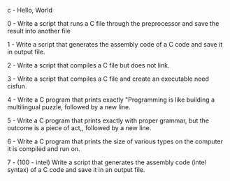 c - Hello, World

0 - Write a script that runs a C file through the preprocessor and save the result into another file

1 - Write a script that generates the assembly code of a C code and save it in output file.

2 - Write a script that compiles a C file but does not link.

3 - Write a script that compiles a C file and create an executable need cisfun.

4 - Write a C program that prints exactly "Programming is like building a multilingual puzzle, followed by a new line.

5 - Write a C program that prints exactly with proper grammar, but the outcome is a piece of act,, followed by a new line.

6 - Write a C program that prints the size of various types on the computer it is compiled and run on.

7 - (100 - intel) Write a script that generates the assembly code (intel syntax) of a C code and save it in an output file.
